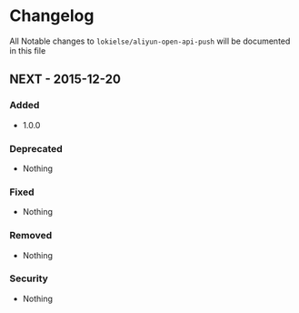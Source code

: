 # Changelog

All Notable changes to `lokielse/aliyun-open-api-push` will be documented in this file

## NEXT - 2015-12-20

### Added
- 1.0.0

### Deprecated
- Nothing

### Fixed
- Nothing

### Removed
- Nothing

### Security
- Nothing
